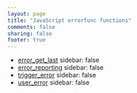 ```yaml
---
layout: page
title: "JavaScript errorfunc functions"
comments: false
sharing: false
footer: true
---
```

<!-- Generated by Rakefile:build -->

 - [error_get_last](/functions/error_get_last)
sidebar: false
 - [error_reporting](/functions/error_reporting)
sidebar: false
 - [trigger_error](/functions/trigger_error)
sidebar: false
 - [user_error](/functions/user_error)
sidebar: false
